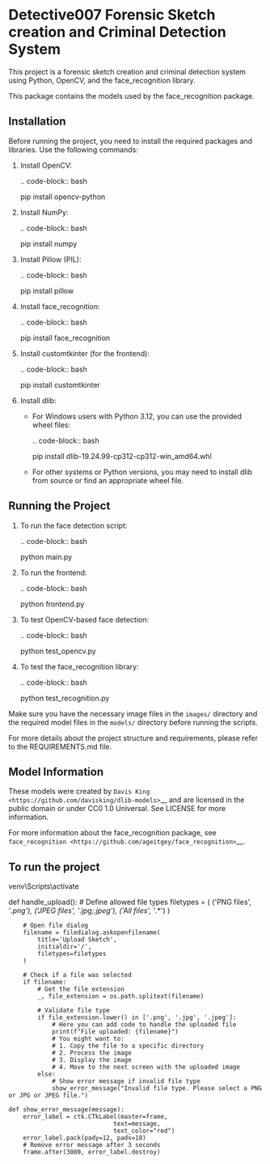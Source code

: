 Detective007 Forensic Sketch creation and Criminal Detection System
=====================================

This project is a forensic sketch creation and criminal detection system using Python, OpenCV, and the face_recognition library.

This package contains the models used by the face_recognition package.

Installation
------------

Before running the project, you need to install the required packages and libraries. Use the following commands:

1. Install OpenCV:

   .. code-block:: bash

      pip install opencv-python

2. Install NumPy:

   .. code-block:: bash

      pip install numpy

3. Install Pillow (PIL):

   .. code-block:: bash

      pip install pillow

4. Install face_recognition:

   .. code-block:: bash

      pip install face_recognition

5. Install customtkinter (for the frontend):

   .. code-block:: bash

      pip install customtkinter

6. Install dlib:

   - For Windows users with Python 3.12, you can use the provided wheel files:

     .. code-block:: bash

        pip install dlib-19.24.99-cp312-cp312-win_amd64.whl

   - For other systems or Python versions, you may need to install dlib from source or find an appropriate wheel file.

Running the Project
-------------------

1. To run the face detection script:

   .. code-block:: bash

      python main.py

2. To run the frontend:

   .. code-block:: bash

      python frontend.py

3. To test OpenCV-based face detection:

   .. code-block:: bash

      python test_opencv.py

4. To test the face_recognition library:

   .. code-block:: bash

      python test_recognition.py

Make sure you have the necessary image files in the `images/` directory and the required model files in the `models/` directory before running the scripts.

For more details about the project structure and requirements, please refer to the REQUIREMENTS.md file.

Model Information
-----------------

These models were created by `Davis King <https://github.com/davisking/dlib-models>`__ and are licensed in the public domain
or under CC0 1.0 Universal. See LICENSE for more information.

For more information about the face_recognition package, see `face_recognition <https://github.com/ageitgey/face_recognition>`__.

To run the project
-------------------
venv\Scripts\activate




def handle_upload():
        # Define allowed file types
        filetypes = (
            ('PNG files', '*.png'),
            ('JPEG files', '*.jpg;*.jpeg'),
            ('All files', '*.*')
        )
        
        # Open file dialog
        filename = filedialog.askopenfilename(
            title='Upload Sketch',
            initialdir='/',
            filetypes=filetypes
        )
        
        # Check if a file was selected
        if filename:
            # Get the file extension
            _, file_extension = os.path.splitext(filename)
            
            # Validate file type
            if file_extension.lower() in ['.png', '.jpg', '.jpeg']:
                # Here you can add code to handle the uploaded file
                print(f"File uploaded: {filename}")
                # You might want to:
                # 1. Copy the file to a specific directory
                # 2. Process the image
                # 3. Display the image
                # 4. Move to the next screen with the uploaded image
            else:
                # Show error message if invalid file type
                show_error_message("Invalid file type. Please select a PNG or JPG or JPEG file.")
    
    def show_error_message(message):
        error_label = ctk.CTkLabel(master=frame, 
                                 text=message, 
                                 text_color="red")
        error_label.pack(pady=12, padx=10)
        # Remove error message after 3 seconds
        frame.after(3000, error_label.destroy)
    
